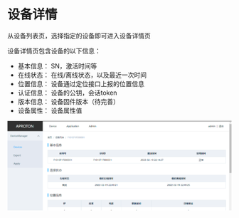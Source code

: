 # 设备详情

从设备列表页，选择指定的设备即可进入设备详情页

设备详情页包含设备的以下信息：

+ 基本信息： SN，激活时间等
+ 在线状态： 在线/离线状态，以及最近一次时间
+ 位置信息： 设备通过定位接口上报的位置信息
+ 认证信息： 设备的公钥，会话token
+ 版本信息： 设备固件版本（待完善）
+ 设备属性： 设备属性值

![示例图](../images/device-detail.png)